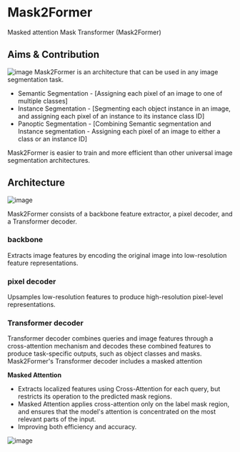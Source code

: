 # Mask2Former

Masked attention Mask Transformer (Mask2Former)

## Aims & Contribution

![image](https://github.com/user-attachments/assets/31c4ebb0-828a-4533-8791-316b34f975ce)
Mask2Former is an architecture that can be used in any image segmentation task. 
- Semantic Segmentation   -   [Assigning each pixel of an image to one of multiple classes]
- Instance Segmentation   -  [Segmenting each object instance in an image, and assigning each pixel of an instance to its instance class ID]
- Panoptic Segmentation   -  [Combining Semantic segmentation and Instance segmentation - Assigning each pixel of an image to either a class or an instance ID]

Mask2Former is easier to train and more efficient than other universal image segmentation architectures.

## Architecture
![image](https://github.com/user-attachments/assets/9d55509c-42fc-4e2e-bf76-5b7b652b9558)

Mask2Former consists of a backbone feature extractor, a pixel decoder, and a Transformer decoder.

### backbone 
Extracts image features by encoding the original image into low-resolution feature representations.

### pixel decoder
Upsamples low-resolution features to produce high-resolution pixel-level representations. 

### Transformer decoder
Transformer decoder combines queries and image features through a cross-attention mechanism and decodes these combined features to produce task-specific outputs, such as object classes and masks. 
Mask2Former's Transformer decoder includes a masked attention 

__Masked Attention__
- Extracts localized features using Cross-Attention for each query, but restricts its operation to the predicted mask regions.
- Masked Attention applies cross-attention only on the label mask region, and ensures that the model's attention is concentrated on the most relevant parts of the input.
- Improving both efficiency and accuracy.  

![image](https://github.com/user-attachments/assets/72f835e6-77af-4f25-84af-869eeb86970c)






